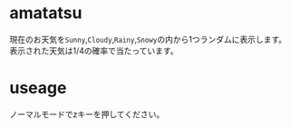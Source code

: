 # amatatsu

現在のお天気を`Sunny`,`Cloudy`,`Rainy`,`Snowy`の内から1つランダムに表示します。
表示された天気は1/4の確率で当たっています。

# useage
ノーマルモードでzキーを押してください。
